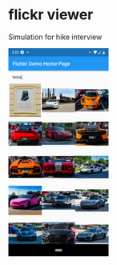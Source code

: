 # flickr viewer

Simulation for hike interview

<img src="https://raw.githubusercontent.com/dragneelfps/hike-interview-simulation/master/screenshots/flutter_01.png" width="200">